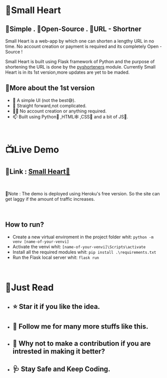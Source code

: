 # 💖Small Heart
## 🥨Simple . 🍕Open-Source . 🍔URL - Shortner


Small Heart is a web-app by which one can shorten a lengthy URL in no time.
No account creation or payment is required and its completely Open - Source !

Small Heart is built using Flask framework of Python and the purpose of shortening the URL is done by the [pyshorteners](https://pypi.org/project/pyshorteners/) module. Currently Small Heart is in its 1st version,more updates are yet to be maded.

## 🥗More about the 1st version

- 🎈 A simple UI (not the best😅).
- 🔭 Straight forward,not complicated.
- 👨‍💻 No account creation or anything required.
- 📫 Built using Python🐍 ,HTML🕸 ,CSS🦄 and a bit of JS🌠.

<br>

# 📺Live Demo
## 🔗Link : [Small Heart💖](https://small-heart-demo.herokuapp.com/)

<br>

📝Note : The demo is deployed using Heroku's free version. So the site can get laggy if the amount of traffic increases.

<br>

## How to run?
- Create a new virtual enviroment in the project folder whit: `python -m venv [name-of-your-venvi]`
- Activate the venvi whit: `[name-of-your-venvi]\Scripts\activate`
- Install all the required modules whit: `pip install .\requirements.txt`
- Run the Flask local server whit: `flask run`

<br>

# 🧨Just Read
- ## ⭐ Star it if you like the idea.
- ## 🎫 Follow me for many more stuffs like this.
- ## 🎀 Why not to make a contribution if you are intrested in making it better?
- ## 🩺 Stay Safe and Keep Coding.